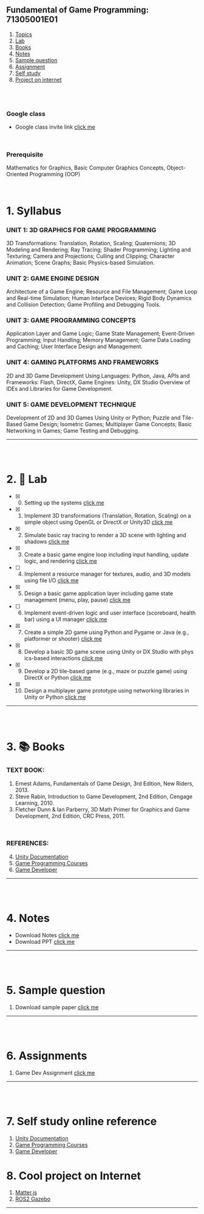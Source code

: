 ## Fundamental of Game Programming: 71305001E01

1. [Topics](#1)
2. [Lab](#2)
3. [Books](#3)
4. [Notes](#4)
5. [Sample question](#5)
6. [Assignment](#6)
7. [Self study](#7)
8. [Project on internet](#8)

<br>
<br>

### Google class

- Google class invite link [click me](https://classroom.google.com/c/Nzk0OTczNjE4NzM2?cjc=y6fuah3u)

<br>

### Prerequisite

Mathematics for Graphics, Basic Computer Graphics Concepts, Object-Oriented Programming (OOP)

<br>

# 1. Syllabus<a id='1'></a>

### UNIT 1: 3D GRAPHICS FOR GAME PROGRAMMING

3D Transformations: Translation, Rotation, Scaling; Quaternions; 3D Modeling and Rendering; Ray Tracing; Shader
Programming; Lighting and Texturing; Camera and Projections; Culling and Clipping; Character Animation; Scene Graphs;
Basic Physics-based Simulation.

### UNIT 2: GAME ENGINE DESIGN

Architecture of a Game Engine; Resource and File Management; Game Loop and Real-time Simulation; Human Interface
Devices; Rigid Body Dynamics and Collision Detection; Game Profiling and Debugging Tools.

### UNIT 3: GAME PROGRAMMING CONCEPTS

Application Layer and Game Logic; Game State Management; Event-Driven Programming; Input Handling; Memory
Management; Game Data Loading and Caching; User Interface Design and Management.

### UNIT 4: GAMING PLATFORMS AND FRAMEWORKS

2D and 3D Game Development Using Languages: Python, Java, APIs and Frameworks: Flash, DirectX, Game Engines:
Unity, DX Studio Overview of IDEs and Libraries for Game Development.

### UNIT 5: GAME DEVELOPMENT TECHNIQUE

Development of 2D and 3D Games Using Unity or Python; Puzzle and Tile-Based Game Design; Isometric Games;
Multiplayer Game Concepts; Basic Networking in Games; Game Testing and Debugging.

---

<br>
<br>

# 2. 🧪 Lab<a id='2'></a>

- [x] 0. Setting up the systems [click me](https://github.com/joysmith/KU-UIT/blob/main/Game%20programming/assets/lab/0%20lab.README.md)
- [x] 1. Implement 3D transformations (Translation, Rotation, Scaling) on a simple object using OpenGL or DirectX or Unity3D [click me](https://github.com/joysmith/KU-UIT/blob/main/Game%20programming/assets/lab/1%20lab.README.md)
- [x] 2. Simulate basic ray tracing to render a 3D scene with lighting and shadows [click me](https://github.com/joysmith/KU-UIT/blob/main/Game%20programming/assets/lab/2%20lab.README.md)
- [x] 3. Create a basic game engine loop including input handling, update logic, and rendering [click me](https://github.com/joysmith/KU-UIT/blob/main/Game%20programming/assets/lab/3%20lab.README.md)
- [ ] 4. Implement a resource manager for textures, audio, and 3D models using file I/O [click me]()
- [x] 5. Design a basic game application layer including game state management (menu, play, pause) [click me](https://github.com/joysmith/KU-UIT/blob/main/Game%20programming/assets/lab/5%20lab.README.md)
- [ ] 6. Implement event-driven logic and user interface (scoreboard, health bar) using a UI manager [click me]()
- [x] 7. Create a simple 2D game using Python and Pygame or Java (e.g., platformer or shooter) [click me](https://github.com/joysmith/KU-UIT/blob/main/Game%20programming/assets/lab/7%20lab.README.md)
- [x] 8. Develop a basic 3D game scene using Unity or DX Studio with phys ics-based interactions [click me](https://github.com/joysmith/KU-UIT/blob/main/Game%20programming/assets/lab/8%20lab.README.md)
- [x] 9. Develop a 2D tile-based game (e.g., maze or puzzle game) using DirectX or Python [click me](https://github.com/joysmith/KU-UIT/blob/main/Game%20programming/assets/lab/9%20lab.README.md)
- [x] 10. Design a multiplayer game prototype using networking libraries in Unity or Python [click me](https://github.com/joysmith/KU-UIT/blob/main/Game%20programming/assets/lab/10%20lab.README.md)

---

<br>
<br>

# 3. 📚 Books<a id='3'></a>

### TEXT BOOK:

1. Ernest Adams, Fundamentals of Game Design, 3rd Edition, New Riders, 2013.
2. Steve Rabin, Introduction to Game Development, 2nd Edition, Cengage Learning, 2010.
3. Fletcher Dunn & Ian Parberry, 3D Math Primer for Graphics and Game Development, 2nd Edition, CRC Press, 2011.

<br>

### REFERENCES:

4. [Unity Documentation](https://docs.unity3d.com5.NPTEL)
5. [Game Programming Courses](https://nptel.ac.in)
6. [Game Developer](https://www.gamedeveloper.com)

---

<br>
<br>

# 4. Notes<a id='4'></a>

- Download Notes [click me]()
- Download PPT [click me]()

---

<br>
<br>

# 5. Sample question<a id='5'></a>

1. Download sample paper [click me]()

---

<br>
<br>

# 6. Assignments <a id='6'></a>

1. Game Dev Assignment [click me](https://github.com/joysmith/KU-UIT/blob/main/Game%20programming/assets/assignment/1_game_development.md)

---

<br>
<br>

# 7. Self study online reference<a id='7'></a>

1. [Unity Documentation](https://docs.unity3d.com5.NPTEL)
2. [Game Programming Courses](https://nptel.ac.in)
3. [Game Developer](https://www.gamedeveloper.com)

# 8. Cool project on Internet<a id='8'></a>

1. [Matter.js](https://brm.io/matter-js/)
1. [ROS2 Gazebo](https://app.theconstruct.ai/Desktop)

---
